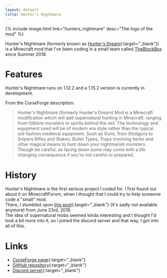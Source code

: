 ```yaml
---
layout: default
title: Hunter's Nightmare
---
```

{% include image.html link="hunters_nightmare" desc="The logo of the mod" %}

Hunter's Nightmare (formerly known as [Hunter's Dream](https://www.curseforge.com/minecraft/mc-mods/huntersdream){:target="_blank"}) is a Minecraft mod that I've been coding in a small team called [TheBlockBox](theblockbox.html) since Summer 2018.

# Features
Hunter's Nightmare runs on 1.12.2 and a 1.15.2 version is currently in development.  

From the CurseForge description:

> Hunter's Nightmare (formerly Hunter's Dream) Mod is a Minecraft modification which will add supernatural hunting in Minecraft, ranging from folklore monsters to spirits behind the veil. The technology and equipment used will be of modern era style rather than the typical old-fashion medieval equipment. Such as Guns, from Shotguns to Snipers Rifles and Stakes, Bullet Types, Traps involving herbs and other magical means to hunt down your nightmarish monsters. Though be careful, as facing down some may come with a life changing consequence if you're not careful or prepared.

# History
Hunter's Nightmare is the first serious project I coded for. I first found out about it on MinecraftForum, when I thought that I could try to help someone code a "small" mod.  
There, I stumbled upon [this post](https://www.minecraftforum.net/forums/mapping-and-modding-java-edition/minecraft-mods/requests-ideas-for-mods/2906874-modification-idea-supernatural-entities-mod-sem){:target="_blank"} (it's sadly not available anymore) from June 23rd, 2018.  
The idea of supernatural mobs seemed kinda interesting and I thought I'd look a bit more into it, so I joined the discord server and that way, I got into all of this.

# Links
* [CurseForge page](https://www.curseforge.com/minecraft/mc-mods/hunters-nightmare){:target="_blank"}
* [GitHub repository](https://github.com/TheBlockBox/HuntersNightmare){:target="_blank"}
* [Discord server](https://discord.gg/Mpdry7t){:target="_blank"}